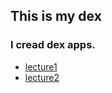 ## This is my dex

### I cread dex apps.


- [lecture1](https://youtu.be/T_-dVCE10ho)
- [lecture2](https://youtu.be/hciqGKTfNb8)
